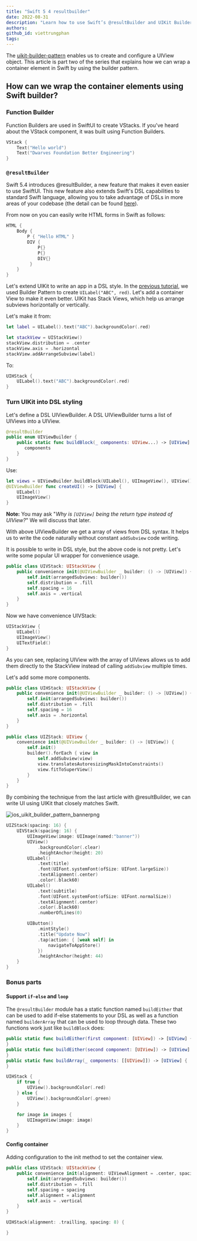 ```yaml
---
title: "Swift 5 4 resultbuilder"
date: 2022-08-31
description: "Learn how to use Swift’s @resultBuilder and UIKit Builder pattern to create flexible container views like UIStackView with clean, DSL-style code for easier UI development in Swift."
authors:
github_id: viettrungphan
tags:
---
```


The [uikit-builder-pattern]() enables us to create and configure a UIView object. This article is part two of the series that explains how we can wrap a container element in Swift by using the builder pattern.

## How can we wrap the container elements using Swift builder?

### Function Builder

Function Builders are used in SwiftUI to create VStacks. If you've heard about the VStack component, it was built using Function Builders.

```Swift
VStack {
    Text("Hello world")
    Text("Dwarves Foundation Better Engineering")
}
```

### `@resultBuilder`

Swift 5.4 introduces @resultBuilder, a new feature that makes it even easier to use SwiftUI. This new feature also extends Swift's DSL capabilities to standard Swift language, allowing you to take advantage of DSLs in more areas of your codebase (the detail can be found [here]()).

From now on you can easily write HTML forms in Swift as follows:

```Swift
HTML {
    Body {
        P { "Hello HTML" }
        DIV {
            P{}
            P{}
            DIV{}
         }
    }
}
```

Let's extend UIKit to write an app in a DSL style. In the [previous tutorial](), we used Builder Pattern to create `UILabel("ABC", red)`. Let's add a container View to make it even better. UIKit has Stack Views, which help us arrange subviews horizontally or vertically.

Let's make it from:

```Swift
let label = UILabel().text("ABC").backgroundColor(.red)

let stackView = UIStackView()
stackView.distribution = .center
stackView.axis = .horizontal
stackView.addArrangeSubview(label)
```

To:

```Swift
UIHStack {
    UILabel().text("ABC").backgroundColor(.red)
}
```

### Turn UIKit into DSL styling

Let's define a DSL UIViewBuilder. A DSL UIViewBuilder turns a list of UIViews into a UIView.

```Swift
@resultBuilder
public enum UIViewBuilder {
    public static func buildBlock(_ components: UIView...) -> [UIView] {
       components
    }
}
```

Use:

```Swift
let views = UIViewBuilder.buildBlock(UILabel(), UIImageView(), UIView())
@UIViewBuilder func createUI() -> [UIView] {
    UILabel()
    UIImageView()
}
```

**Note:** You may ask "_Why is `[UIView]` being the return type instead of UIView?_" We will discuss that later.

With above UIViewBuilder we get a array of views from DSL syntax. It helps us to write the code naturally without constant `addSubview` code writing.

It is possible to write in DSL style, but the above code is not pretty. Let's write some popular UI wrapper for convenience usage.

```Swift
public class UIVStack: UIStackView {
    public convenience init(@UIViewBuilder _ builder: () -> [UIView]) {
        self.init(arrangedSubviews: builder())
        self.distribution = .fill
        self.spacing = 16
        self.axis = .vertical
    }
}
```

Now we have convenience UIVStack:

```Swift
UIStackView {
    UILabel()
    UIImageView()
    UITextField()
}
```

As you can see, replacing UIView with the array of UIViews allows us to add them directly to the StackView instead of calling `addSubview` multiple times.

Let's add some more components.

```Swift
public class UIHStack: UIStackView {
    public convenience init(@UIViewBuilder _ builder: () -> [UIView]) {
        self.init(arrangedSubviews: builder())
        self.distribution = .fill
        self.spacing = 16
        self.axis = .horizontal
    }
}

public class UIZStack: UIView {
    convenience init(@UIViewBuilder _ builder: () -> [UIView]) {
        self.init()
        builder().forEach { view in
            self.addSubview(view)
            view.translatesAutoresizingMaskIntoConstraints()
            view.fitToSuperView()
        }
    }
}
```

By combining the technique from the last article with @resultBuilder, we can write UI using UIKit that closely matches Swift.

![ios_uikit_builder_pattern_bannerpng]()

```Swift
UIZStack(spacing: 16) {
    UIVStack(spacing: 16) {
        UIImageView(image: UIImage(named:"banner"))
        UIView()
            .backgroundColor(.clear)
            .heightAnchor(height: 20)
        UILabel()
            .text(title)
            .font(UIFont.systemFont(ofSize: UIFont.largeSize))
            .textAlignment(.center)
            .color(.black60)
        UILabel()
            .text(subtitle)
            .font(UIFont.systemFont(ofSize: UIFont.normalSize))
            .textAlignment(.center)
            .color(.black60)
            .numberOfLines(0)

        UIButton()
            .mintStyle()
            .title("Update Now")
            .tap(action: { [weak self] in
                navigateToAppStore()
            })
            .heightAnchor(height: 44)
    }
}

```

### Bonus parts

#### Support `if-else` and `loop`

The `@resultBuilder` module has a static function named `buildEither` that can be used to add if-else statements to your DSL as well as a function named `builderArray` that can be used to loop through data. These two functions work just like `buildBlock` does:

```Swift
public static func buildEither(first component: [UIView]) -> [UIView] {
}
public static func buildEither(second component: [UIView]) -> [UIView] {
}
public static func buildArray(_ components: [[UIView]]) -> [UIView] {
}
```

```Swift
UIHStack {
    if true {
        UIView().backgroundColor(.red)
    } else {
        UIView().backgroundColor(.green)
    }

    for image in images {
        UIImageView(image: image)
    }
}
```

#### Config container

Adding configuration to the init method to set the container view.

```Swift
public class UIVStack: UIStackView {
    public convenience init(alignment: UIViewAlignment = .center, spacing: CGFloat = 16,  @UIViewBuilder _ builder: () -> [UIView]) {
        self.init(arrangedSubviews: builder())
        self.distribution = .fill
        self.spacing = spacing
        self.alignment = alignment
        self.axis = .vertical
    }
}

UIHStack(alignment: .trailling, spacing: 8) {

}
```
